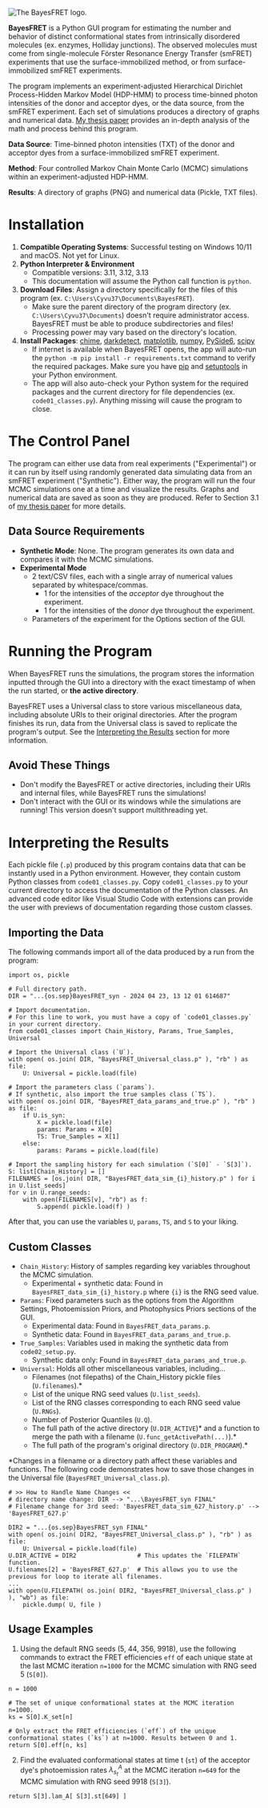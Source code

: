 ![The BayesFRET logo.](resources/BayesFRET_light_logo.png)

**BayesFRET** is a Python GUI program for estimating the number and behavior of distinct conformational states from intrinsically disordered molecules (ex. enzymes, Holliday junctions). The observed molecules must come from single-molecule Förster Resonance Energy Transfer (smFRET) experiments that use the surface-immobilized method, or from surface-immobilized smFRET experiments.

The program implements an experiment-adjusted Hierarchical Dirichlet Process-Hidden Markov Model (HDP-HMM) to process time-binned photon intensities of the donor and acceptor dyes, or the data source, from the smFRET experiment. Each set of simulations produces a directory of graphs and numerical data. [My thesis paper](https://hdl.handle.net/20.500.11801/3955) provides an in-depth analysis of the math and process behind this program.

**Data Source**: Time-binned photon intensities (TXT) of the donor and acceptor dyes from a surface-immobilized smFRET experiment.

**Method**: Four controlled Markov Chain Monte Carlo (MCMC) simulations within an experiment-adjusted HDP-HMM.

**Results**: A directory of graphs (PNG) and numerical data (Pickle, TXT files).


# Installation
1. **Compatible Operating Systems**: Successful testing on Windows 10/11 and macOS. Not yet for Linux.
1. **Python Interpreter & Environment**
    * Compatible versions: 3.11, 3.12, 3.13
    * This documentation will assume the Python call function is `python`.
1. **Download Files**: Assign a directory specifically for the files of this program (ex. `C:\Users\Cyvu37\Documents\BayesFRET`). 
    * Make sure the parent directory of the program directory (ex. `C:\Users\Cyvu37\Documents`) doesn't require administrator access. BayesFRET must be able to produce subdirectories and files!
    * Processing power may vary based on the directory's location.
1. **Install Packages**: [chime](https://github.com/MaxHalford/chime), [darkdetect](https://github.com/albertosottile/darkdetect), [matplotlib](https://matplotlib.org/), [numpy](https://numpy.org/), [PySide6](https://doc.qt.io/qtforpython-6/), [scipy](https://scipy.org/)
    * If internet is available when BayesFRET opens, the app will auto-run the `python -m pip install -r requirements.txt` command to verify the required packages. Make sure you have [pip](https://pip.pypa.io/en/stable/installation/) and [setuptools](https://pypi.org/project/setuptools/) in your Python environment.
    * The app will also auto-check your Python system for the required packages and the current directory for file dependencies (ex. `code01_classes.py`). Anything missing will cause the program to close.


# The Control Panel
The program can either use data from real experiments ("Experimental") or it can run by itself using randomly generated data simulating data from an smFRET experiment ("Synthetic"). Either way, the program will run the four MCMC simulations one at a time and visualize the results. Graphs and numerical data are saved as soon as they are produced. Refer to Section 3.1 of [my thesis paper](https://hdl.handle.net/20.500.11801/3955) for more details.


## Data Source Requirements
* **Synthetic Mode**: None. The program generates its own data and compares it with the MCMC simulations.
* **Experimental Mode**
    * 2 text/CSV files, each with a single array of numerical values separated by whitespace/commas.
        * 1 for the intensities of the *acceptor* dye throughout the experiment.
        * 1 for the intensities of the *donor* dye throughout the experiment.
    * Parameters of the experiment for the Options section of the GUI.


# Running the Program
When BayesFRET runs the simulations, the program stores the information inputted through the GUI into a directory with the exact timestamp of when the run started, or **the active directory**. 

BayesFRET uses a Universal class to store various miscellaneous data, including absolute URIs to their original directories. After the program finishes its run, data from the Universal class is saved to replicate the program's output. See the [Interpreting the Results](#interpreting-the-results) section for more information.

## Avoid These Things

* Don't modify the BayesFRET or active directories, including their URIs and internal files, while BayesFRET runs the simulations!
* Don't interact with the GUI or its windows while the simulations are running! This version doesn't support multithreading yet.


# Interpreting the Results

Each pickle file (`.p`) produced by this program contains data that can be instantly used in a Python environment. However, they contain custom Python classes from `code01_classes.py`. Copy `code01_classes.py` to your current directory to access the documentation of the Python classes. An advanced code editor like Visual Studio Code with extensions can provide the user with previews of documentation regarding those custom classes.

## Importing the Data

The following commands import all of the data produced by a run from the program:

```
import os, pickle

# Full directory path.
DIR = "...{os.sep}BayesFRET_syn - 2024 04 23, 13 12 01 614687"

# Import documentation.
# For this line to work, you must have a copy of `code01_classes.py` in your current directory.
from code01_classes import Chain_History, Params, True_Samples, Universal

# Import the Universal class (`U`).
with open( os.join( DIR, "BayesFRET_Universal_class.p" ), "rb" ) as file:
    U: Universal = pickle.load(file)

# Import the parameters class (`params`).
# If synthetic, also import the true samples class (`TS`).
with open( os.join( DIR, "BayesFRET_data_params_and_true.p" ), "rb" ) as file:
    if U.is_syn:
        X = pickle.load(file)
        params: Params = X[0]
        TS: True_Samples = X[1]
    else:
        params: Params = pickle.load(file)

# Import the sampling history for each simulation (`S[0]` - `S[3]`).
S: list[Chain_History] = []
FILENAMES = [os.join( DIR, "BayesFRET_data_sim_{i}_history.p" ) for i in U.list_seeds]
for v in U.range_seeds:
    with open(FILENAMES[v], "rb") as f:
        S.append( pickle.load(f) )
```

After that, you can use the variables `U`, `params`, `TS`, and `S` to your liking.

## Custom Classes

* `Chain_History`: History of samples regarding key variables throughout the MCMC simulation.
    * Experimental + synthetic data: Found in `BayesFRET_data_sim_{i}_history.p` where `{i}` is the RNG seed value.
* `Params`: Fixed parameters such as the options from the Algorithm Settings, Photoemission Priors, and Photophysics Priors sections of the GUI. 
    * Experimental data: Found in `BayesFRET_data_params.p`.
    * Synthetic data: Found in `BayesFRET_data_params_and_true.p`.
* `True_Samples`: Variables used in making the synthetic data from `code02_setup.py`.
    * Synthetic data only: Found in `BayesFRET_data_params_and_true.p`.
* `Universal`: Holds all other miscellaneous variables, including...
    * Filenames (not filepaths) of the Chain_History pickle files (`U.filenames`).\*
    * List of the unique RNG seed values (`U.list_seeds`).
    * List of the RNG classes corresponding to each RNG seed value (`U.RNGs`).
    * Number of Posterior Quantiles (`U.Q`).
    * The full path of the active directory (`U.DIR_ACTIVE`)\* and a function to merge the path with a filename (`U.func_getActivePath(...)`).\*
    * The full path of the program's original directory (`U.DIR_PROGRAM`).\*

\*Changes in a filename or a directory path affect these variables and functions. The following code demonstrates how to save those changes in the Universal file (`BayesFRET_Universal_class.p`).

```
# >> How to Handle Name Changes <<
# directory name change: DIR --> "...\BayesFRET_syn FINAL"
# Filename change for 3rd seed: 'BayesFRET_data_sim_627_history.p' --> 'BayesFRET_627.p'

DIR2 = "...{os.sep}BayesFRET_syn FINAL"
with open( os.join( DIR2, "BayesFRET_Universal_class.p" ), "rb" ) as file:
    U: Universal = pickle.load(file)
U.DIR_ACTIVE = DIR2                 # This updates the `FILEPATH` function.
U.filenames[2] = 'BayesFRET_627.p'  # This allows you to use the previous for loop to iterate all filenames.
...
with open(U.FILEPATH( os.join( DIR2, "BayesFRET_Universal_class.p" ) ), "wb") as file:
    pickle.dump( U, file )
```


## Usage Examples

1. Using the default RNG seeds (5, 44, 356, 9918), use the following commands to extract the FRET efficiencies `eff` of each unique state at the last MCMC iteration `n=1000` for the MCMC simulation with RNG seed 5 (`S[0]`).

```
n = 1000

# The set of unique conformational states at the MCMC iteration n=1000.
ks = S[0].K_set[n]

# Only extract the FRET efficiencies (`eff`) of the unique conformational states (`ks`) at n=1000. Results between 0 and 1.
return S[0].eff[n, ks]
```

2. Find the evaluated conformational states at time t (`st`) of the acceptor dye's photoemission rates $\lambda^A_{s_t}$ at the MCMC iteration `n=649` for the MCMC simulation with RNG seed 9918 (`S[3]`).

```
return S[3].lam_A[ S[3].st[649] ]
```
